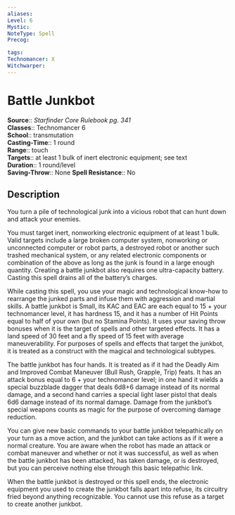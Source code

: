 ```yaml
---
aliases: 
Level: 6
Mystic: 
NoteType: Spell
Precog: 

tags: 
Technomancer: X
Witchwarper: 
---
```


# Battle Junkbot

**Source**:: _Starfinder Core Rulebook pg. 341_  
**Classes**:: Technomancer 6  
**School**:: transmutation  
**Casting-Time**:: 1 round  
**Range**:: touch  
**Targets**:: at least 1 bulk of inert electronic equipment; see text  
**Duration**:: 1 round/level  
**Saving-Throw**:: None
**Spell Resistance**:: No

## Description

You turn a pile of technological junk into a vicious robot that can hunt down and attack your enemies.

You must target inert, nonworking electronic equipment of at least 1 bulk. Valid targets include a large broken computer system, nonworking or unconnected computer or robot parts, a destroyed robot or another such trashed mechanical system, or any related electronic components or combination of the above as long as the junk is found in a large enough quantity. Creating a battle junkbot also requires one ultra-capacity battery. Casting this spell drains all of the battery’s charges.

While casting this spell, you use your magic and technological know-how to rearrange the junked parts and infuse them with aggression and martial skills. A battle junkbot is Small, its KAC and EAC are each equal to 15 + your technomancer level, it has hardness 15, and it has a number of Hit Points equal to half of your own (but no Stamina Points). It uses your saving throw bonuses when it is the target of spells and other targeted effects. It has a land speed of 30 feet and a fly speed of 15 feet with average maneuverability. For purposes of spells and effects that target the junkbot, it is treated as a construct with the magical and technological subtypes.

The battle junkbot has four hands. It is treated as if it had the Deadly Aim and Improved Combat Maneuver (Bull Rush, Grapple, Trip) feats. It has an attack bonus equal to 6 + your technomancer level; in one hand it wields a special buzzblade dagger that deals 6d8+6 damage instead of its normal damage, and a second hand carries a special light laser pistol that deals 6d6 damage instead of its normal damage. Damage from the junkbot’s special weapons counts as magic for the purpose of overcoming damage reduction.

You can give new basic commands to your battle junkbot telepathically on your turn as a move action, and the junkbot can take actions as if it were a normal creature. You are aware when the robot has made an attack or combat maneuver and whether or not it was successful, as well as when the battle junkbot has been attacked, has taken damage, or is destroyed, but you can perceive nothing else through this basic telepathic link.

When the battle junkbot is destroyed or this spell ends, the electronic equipment you used to create the junkbot falls apart into refuse, its circuitry fried beyond anything recognizable. You cannot use this refuse as a target to create another junkbot.

